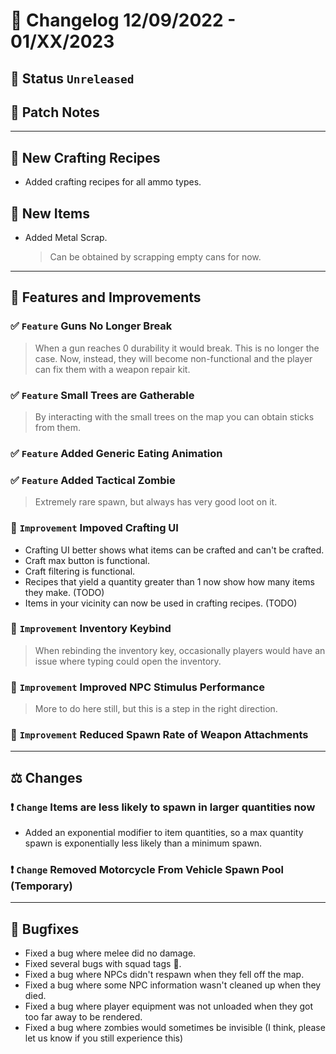 # :bookmark_tabs:  Changelog 12/09/2022 - 01/XX/2023

## :red_circle: Status `Unreleased`
<!-- ## :green_circle: Status `Released` -->

## :speech_balloon: Patch Notes

________

## :star2: New Crafting Recipes
- Added crafting recipes for all ammo types.

## :star2: New Items
- Added Metal Scrap.
  > Can be obtained by scrapping empty cans for now.

________

## :loudspeaker: Features and Improvements

### :white_check_mark: `Feature` Guns No Longer Break
> When a gun reaches 0 durability it would break. This is no longer the case. Now, instead, they will become non-functional and the player can fix them with a weapon repair kit.

### :white_check_mark: `Feature` Small Trees are Gatherable
> By interacting with the small trees on the map you can obtain sticks from them.

### :white_check_mark: `Feature` Added Generic Eating Animation

### :white_check_mark: `Feature` Added Tactical Zombie
> Extremely rare spawn, but always has very good loot on it.

### :arrow_up_small: `Improvement` Impoved Crafting UI
- Crafting UI better shows what items can be crafted and can't be crafted.
- Craft max button is functional.
- Craft filtering is functional.
- Recipes that yield a quantity greater than 1 now show how many items they make. (TODO)
- Items in your vicinity can now be used in crafting recipes. (TODO)

### :arrow_up_small: `Improvement` Inventory Keybind
> When rebinding the inventory key, occasionally players would have an issue where typing could open the inventory.

### :arrow_up_small: `Improvement` Improved NPC Stimulus Performance
> More to do here still, but this is a step in the right direction.

### :arrow_up_small: `Improvement` Reduced Spawn Rate of Weapon Attachments

________

## :balance_scale: Changes

### :exclamation: `Change` Items are less likely to spawn in larger quantities now
- Added an exponential modifier to item quantities, so a max quantity spawn is exponentially less likely than a minimum spawn.

### :exclamation: `Change` Removed Motorcycle From Vehicle Spawn Pool (Temporary)

________

## :bug: Bugfixes
- Fixed a bug where melee did no damage.
- Fixed several bugs with squad tags 🤞.
- Fixed a bug where NPCs didn't respawn when they fell off the map.
- Fixed a bug where some NPC information wasn't cleaned up when they died.
- Fixed a bug where player equipment was not unloaded when they got too far away to be rendered.
- Fixed a bug where zombies would sometimes be invisible (I think, please let us know if you still experience this)
